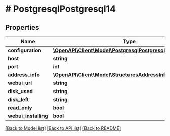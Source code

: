 # # PostgresqlPostgresql14

## Properties

Name | Type | Description | Notes
------------ | ------------- | ------------- | -------------
**configuration** | [**\OpenAPI\Client\Model\PostgresqlPostgresql14Configuration**](PostgresqlPostgresql14Configuration.md) |  | [optional]
**host** | **string** |  | [optional]
**port** | **int** |  | [optional]
**address_info** | [**\OpenAPI\Client\Model\StructuresAddressInfo**](StructuresAddressInfo.md) |  | [optional]
**webui_url** | **string** |  | [optional]
**disk_used** | **string** |  | [optional]
**disk_left** | **string** |  | [optional]
**read_only** | **bool** |  | [optional]
**webui_installing** | **bool** |  | [optional]

[[Back to Model list]](../../README.md#models) [[Back to API list]](../../README.md#endpoints) [[Back to README]](../../README.md)
